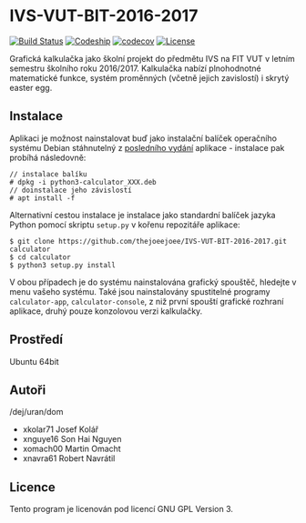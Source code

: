 # IVS-VUT-BIT-2016-2017

[![Build Status](https://travis-ci.com/thejoeejoee/IVS-VUT-BIT-2016-2017.svg?token=MqEeDyeLfZw3xFmAVUzV&branch=develop)](https://travis-ci.com/thejoeejoee/IVS-VUT-BIT-2016-2017)
[![Codeship](https://img.shields.io/codeship/a2ac7ad0-fb4b-0134-7062-02a6a40c3d5e.svg)](https://app.codeship.com/projects/211472)
[![codecov](https://img.shields.io/codecov/c/token/M5EwaVLlg7/github/thejoeejoee/IVS-VUT-BIT-2016-2017/develop.svg)](https://codecov.io/gh/thejoeejoee/IVS-VUT-BIT-2016-2017)
[![License](https://img.shields.io/badge/license-GPLv3-blue.svg)](https://www.gnu.org/licenses/gpl-3.0.en.html)

Grafická kalkulačka jako školní projekt do předmětu IVS na FIT VUT v letním semestru školního roku 2016/2017. Kalkulačka nabízí plnohodnotné matematické funkce, systém proměnných (včetně jejich zavislostí) i skrytý easter egg.

Instalace
---------
Aplikaci je možnost nainstalovat buď jako instalační balíček operačního systému Debian stáhnutelný z [posledního vydání](https://github.com/thejoeejoee/IVS-VUT-BIT-2016-2017/releases/latest) aplikace - instalace pak probíhá následovně:
```
// instalace balíku
# dpkg -i python3-calculator_XXX.deb
// doinstalace jeho závislostí
# apt install -f
```
Alternativní cestou instalace je instalace jako standardní balíček jazyka Python pomocí skriptu `setup.py` v kořenu repozitáře aplikace:
```
$ git clone https://github.com/thejoeejoee/IVS-VUT-BIT-2016-2017.git calculator
$ cd calculator
$ python3 setup.py install
```
V obou případech je do systému nainstalována grafický spouštěč, hledejte v menu vašeho systému. Také jsou nainstalovány spustitelné programy `calculator-app`, `calculator-console`, z niž první spouští grafické rozhraní aplikace, druhý pouze konzolovou verzi kalkulačky. 

Prostředí
---------
Ubuntu 64bit

Autoři
------

/dej/uran/dom
- xkolar71 Josef Kolář
- xnguye16 Son Hai Nguyen
- xomach00 Martin Omacht
- xnavra61 Robert Navrátil

Licence
-------

Tento program je licenován pod licencí GNU GPL Version 3.
